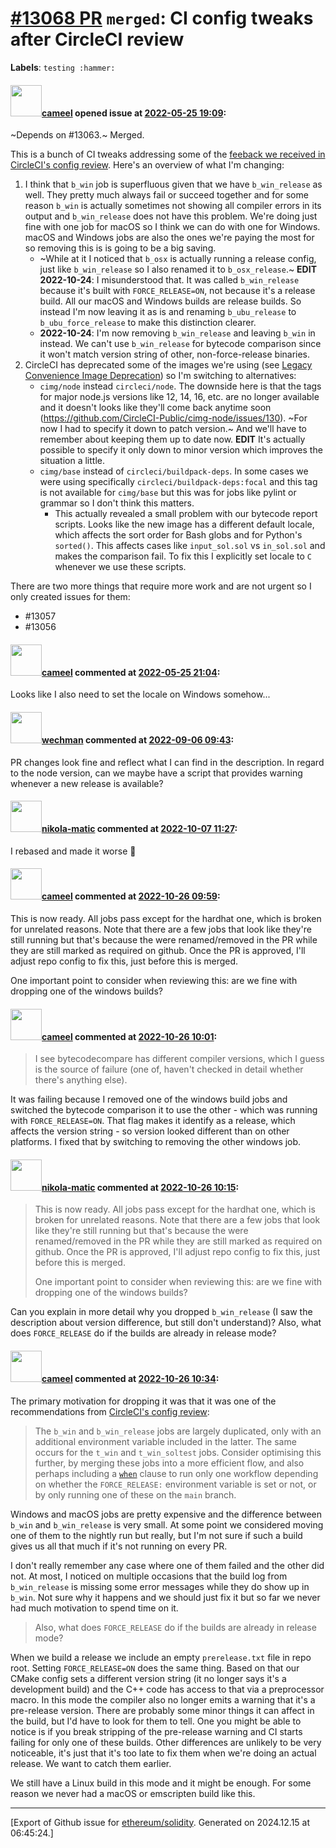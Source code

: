# [\#13068 PR](https://github.com/ethereum/solidity/pull/13068) `merged`: CI config tweaks after CircleCI review
**Labels**: `testing :hammer:`


#### <img src="https://avatars.githubusercontent.com/u/137030?v=4" width="50">[cameel](https://github.com/cameel) opened issue at [2022-05-25 19:09](https://github.com/ethereum/solidity/pull/13068):

~Depends on #13063.~ Merged.

This is a bunch of CI tweaks addressing some of the [feeback we received in CircleCI's config review](https://gist.github.com/jenny-miggin/9578d2e52b383b3787e265c80e5f6b03). Here's an overview of what I'm changing:
1) I think that `b_win` job is superfluous given that we have `b_win_release` as well. They pretty much always fail or succeed together and for some reason `b_win` is actually sometimes not showing all compiler errors in its output and `b_win_release` does not have this problem. We're doing just fine with one job for macOS so I think we can do with one for Windows. macOS and Windows jobs are also the ones we're paying the most for so removing this is is going to be a big saving.
    - ~While at it I noticed that `b_osx` is actually running a release config, just like `b_win_release` so I also renamed it to `b_osx_release`.~ **EDIT 2022-10-24**: I misunderstood that. It was called `b_win_release` because it's built with `FORCE_RELEASE=ON`, not because it's a release build. All our macOS and Windows builds are release builds. So instead I'm now leaving it as is and renaming `b_ubu_release` to `b_ubu_force_release` to make this distinction clearer.
    - **2022-10-24**: I'm now removing `b_win_release` and leaving `b_win` in instead. We can't use `b_win_release` for bytecode comparison since it won't match version string of other, non-force-release binaries.
2) CircleCI has deprecated some of the images we're using (see [Legacy Convenience Image Deprecation](https://discuss.circleci.com/t/legacy-convenience-image-deprecation/41034)) so I'm switching to alternatives:
    - `cimg/node` instead `circleci/node`. The downside here is that the tags for major node.js versions like 12, 14, 16, etc. are no longer available and it doesn't looks like they'll come back anytime soon (https://github.com/CircleCI-Public/cimg-node/issues/130). ~For now I had to specify it down to patch version.~ And we'll have to remember about keeping them up to date now. **EDIT** It's actually possible to specify it only down to minor version which improves the situation a little.
    - `cimg/base` instead of `circleci/buildpack-deps`. In some cases we were using specifically `circleci/buildpack-deps:focal` and this tag is not available for `cimg/base` but this was for jobs like pylint or grammar so I don't think this matters.
        - This actually revealed a small problem with our bytecode report scripts. Looks like the new image has a different default locale, which affects the sort order for Bash globs and for Python's `sorted()`. This affects cases like `input_sol.sol` vs `in_sol.sol` and makes the comparison fail. To fix this I explicitly set locale to `C` whenever we use these scripts.

There are two more things that require more work and are not urgent so I only created issues for them:
- #13057
- #13056

#### <img src="https://avatars.githubusercontent.com/u/137030?v=4" width="50">[cameel](https://github.com/cameel) commented at [2022-05-25 21:04](https://github.com/ethereum/solidity/pull/13068#issuecomment-1137847178):

Looks like I also need to set the locale on Windows somehow...

#### <img src="https://avatars.githubusercontent.com/u/37188783?u=f347552ad58d12640eb67b711569f3f1e0e7755a&v=4" width="50">[wechman](https://github.com/wechman) commented at [2022-09-06 09:43](https://github.com/ethereum/solidity/pull/13068#issuecomment-1237917244):

PR changes look fine and reflect what I can find in the description. In regard to the node version, can we maybe have a script that provides warning whenever a new release is available?

#### <img src="https://avatars.githubusercontent.com/u/4415530?u=dc3db70e8fbd03f92ca81ee173d57774ce61084d&v=4" width="50">[nikola-matic](https://github.com/nikola-matic) commented at [2022-10-07 11:27](https://github.com/ethereum/solidity/pull/13068#issuecomment-1271469733):

I rebased and made it worse :muscle:

#### <img src="https://avatars.githubusercontent.com/u/137030?v=4" width="50">[cameel](https://github.com/cameel) commented at [2022-10-26 09:59](https://github.com/ethereum/solidity/pull/13068#issuecomment-1291792132):

This is now ready. All jobs pass except for the hardhat one, which is broken for unrelated reasons. Note that there are a few jobs that look like they're still running but that's because the were renamed/removed in the PR while they are still marked as required on github. Once the PR is approved, I'll adjust repo config to fix this, just before this is merged.

One important point to consider when reviewing this: are we fine with dropping one of the windows builds?

#### <img src="https://avatars.githubusercontent.com/u/137030?v=4" width="50">[cameel](https://github.com/cameel) commented at [2022-10-26 10:01](https://github.com/ethereum/solidity/pull/13068#issuecomment-1291795022):

> I see bytecodecompare has different compiler versions, which I guess is the source of failure (one of, haven't checked in detail whether there's anything else).

It was failing because I removed one of the windows build jobs and switched the bytecode comparison it to use the other - which was running with `FORCE_RELEASE=ON`. That flag makes it identify as a release, which affects the version string - so version looked different than on other platforms. I fixed that by switching to removing the other windows job.

#### <img src="https://avatars.githubusercontent.com/u/4415530?u=dc3db70e8fbd03f92ca81ee173d57774ce61084d&v=4" width="50">[nikola-matic](https://github.com/nikola-matic) commented at [2022-10-26 10:15](https://github.com/ethereum/solidity/pull/13068#issuecomment-1291809734):

> This is now ready. All jobs pass except for the hardhat one, which is broken for unrelated reasons. Note that there are a few jobs that look like they're still running but that's because the were renamed/removed in the PR while they are still marked as required on github. Once the PR is approved, I'll adjust repo config to fix this, just before this is merged.
> 
> One important point to consider when reviewing this: are we fine with dropping one of the windows builds?

Can you explain in more detail why you dropped `b_win_release` (I saw the description about version difference, but still don't understand)? Also, what does `FORCE_RELEASE` do if the builds are already in release mode?

#### <img src="https://avatars.githubusercontent.com/u/137030?v=4" width="50">[cameel](https://github.com/cameel) commented at [2022-10-26 10:34](https://github.com/ethereum/solidity/pull/13068#issuecomment-1291831529):

The primary motivation for dropping it was that it was one of the recommendations from [CircleCI's config review](https://gist.github.com/jenny-miggin/9578d2e52b383b3787e265c80e5f6b03):

> The `b_win` and `b_win_release` jobs are largely duplicated, only with an additional environment variable included in the latter. The same occurs for the `t_win` and `t_win_soltest` jobs. Consider optimising this further, by merging these jobs into a more efficient flow, and also perhaps including a [`when`](https://support.circleci.com/hc/en-us/articles/360043638052-Conditional-steps-in-jobs-and-conditional-workflows) clause to run only one workflow depending on whether the `FORCE_RELEASE:` environment variable is set or not, or by only running one of these on the `main` branch.

Windows and macOS jobs are pretty expensive and the difference between `b_win` and `b_win_release` is very small. At some point we considered moving one of them to the nightly run but really, but I'm not sure if such a build gives us all that much if it's not running on every PR.

I don't really remember any case where one of them failed and the other did not. At most, I noticed on multiple occasions that the build log from `b_win_release` is missing some error messages while they do show up in `b_win`. Not sure why it happens and we should just fix it but so far we never had much motivation to spend time on it.

> Also, what does `FORCE_RELEASE` do if the builds are already in release mode?

When we build a release we include an empty `prerelease.txt` file in repo root. Setting `FORCE_RELEASE=ON` does the same thing. Based on that our CMake config sets a different version string (it no longer says it's a development build) and the C++ code has access to that via a preprocessor macro. In this mode the compiler also no longer emits a warning that it's a pre-release version. There are probably some minor things it can affect in the build, but I'd have to look for them to tell. One you might be able to notice is if you break stripping of the pre-release warning and CI starts failing for only one of these builds. Other differences are unlikely to be very noticeable, it's just that it's too late to fix them when we're doing an actual release. We want to catch them earlier.

We still have a Linux build in this mode and it might be enough. For some reason we never had a macOS or emscripten build like this.


-------------------------------------------------------------------------------



[Export of Github issue for [ethereum/solidity](https://github.com/ethereum/solidity). Generated on 2024.12.15 at 06:45:24.]

